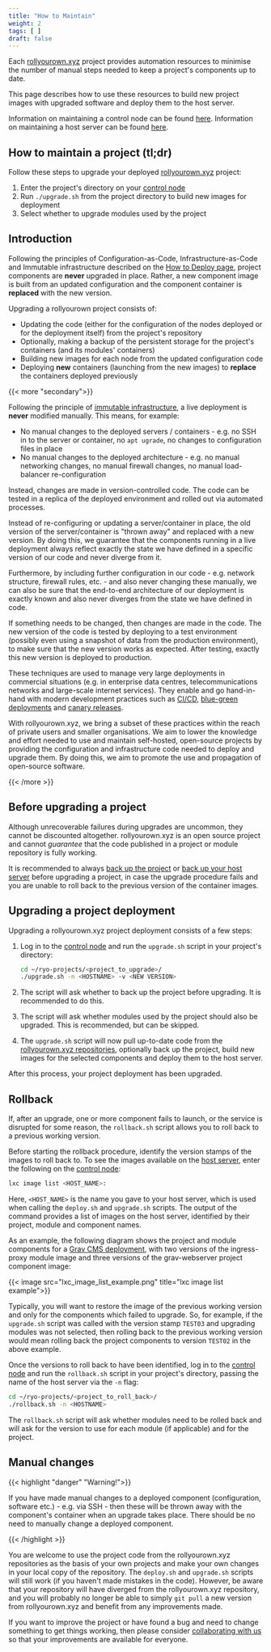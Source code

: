 ```yaml
---
title: "How to Maintain"
weight: 2
tags: [ ]
draft: false
---
```

<!--
SPDX-FileCopyrightText: 2022 Wilfred Nicoll <xyzroller@rollyourown.xyz>
SPDX-License-Identifier: CC-BY-SA-4.0
-->

Each [rollyourown.xyz](https://rollyourown.xyz) project provides automation resources to minimise the number of manual steps needed to keep a project's components up to date.

<!--more-->

This page describes how to use these resources to build new project images with upgraded software and deploy them to the host server.

Information on maintaining a control node can be found [here](/rollyourown/projects/control_node/#control-node-maintenance). Information on maintaining a host server can be found [here](/rollyourown/projects/host_server/#host-server-maintenance).

## How to maintain a project (tl;dr)

Follow these steps to upgrade your deployed [rollyourown.xyz](https://rollyourown.xyz) project:

1. Enter the project's directory on your [control node](/rollyourown/projects/control_node)
2. Run `./upgrade.sh` from the project directory to build new images for deployment
3. Select whether to upgrade modules used by the project

## Introduction

Following the principles of Configuration-as-Code, Infrastructure-as-Code and Immutable infrastructure described on the [How to Deploy page](/rollyourown/projects/how_to_deploy/#introduction), project components are **never** upgraded in place. Rather, a new component image is built from an updated configuration and the component container is **replaced** with the new version.

Upgrading a rollyourown project consists of:

- Updating the code (either for the configuration of the nodes deployed or for the deployment itself) from the project's repository
- Optionally, making a backup of the persistent storage for the project's containers (and its modules' containers)
- Building new images for each node from the updated configuration code
- Deploying **new** containers (launching from the new images) to **replace** the containers deployed previously

{{< more "secondary">}}

Following the principle of [immutable infrastructure](https://www.digitalocean.com/community/tutorials/what-is-immutable-infrastructure), a live deployment is **never** modified manually. This means, for example:

- No manual changes to the deployed servers / containers - e.g. no SSH in to the server or container, no `apt ugrade`, no changes to configuration files in place
- No manual changes to the deployed architecture - e.g. no manual networking changes, no manual firewall changes, no manual load-balancer re-configuration

Instead, changes are made in version-controlled code. The code can be tested in a replica of the deployed environment and rolled out via automated processes.

Instead of re-configuring or updating a server/container in place, the old version of the server/container is "thrown away" and replaced with a new version. By doing this, we guarantee that the components running in a live deployment always reflect exactly the state we have defined in a specific version of our code and never diverge from it.

Furthermore, by including further configuration in our code - e.g. network structure, firewall rules, etc. - and also never changing these manually, we can also be sure that the end-to-end architecture of our deployment is exactly known and also never diverges from the state we have defined in code.

If something needs to be changed, then changes are made in the code. The new version of the code is tested by deploying to a test environment (possibly even using a snapshot of data from the production environment), to make sure that the new version works as expected. After testing, exactly this new version is deployed to production.

These techniques are used to manage very large deployments in commercial situations (e.g. in enterprise data centres, telecommunications networks and large-scale internet services). They enable and go hand-in-hand with modern development practices such as [CI/CD](https://www.redhat.com/en/topics/devops/what-is-ci-cd), [blue-green deployments](https://martinfowler.com/bliki/BlueGreenDeployment.html) and [canary releases](https://martinfowler.com/bliki/CanaryRelease.html).

With rollyourown.xyz, we bring a subset of these practices within the reach of private users and smaller organisations. We aim to lower the knowledge and effort needed to use and maintain self-hosted, open-source projects by providing the configuration and infrastructure code needed to deploy and upgrade them. By doing this, we aim to promote the use and propagation of open-source software.

{{< /more >}}

## Before upgrading a project

Although unrecoverable failures during upgrades are uncommon, they cannot be discounted altogether. rollyourown.xyz is an open source project and cannot *guarantee* that the code published in a project or module repository is fully working.

It is recommended to always [back up the project](/rollyourown/projects/how_to_back_up_and_restore/#how-to-back-up-an-individual-project) or [back up your host server](/rollyourown/projects/how_to_back_up_and_restore/#how-to-back-up-a-host-server) before upgrading a project, in case the upgrade procedure fails and you are unable to roll back to the previous version of the container images.

## Upgrading a project deployment

Upgrading a rollyourown.xyz project deployment consists of a few steps:

1. Log in to the [control node](/rollyourown/projects/control_node) and run the `upgrade.sh` script in your project's directory:

    ```bash
    cd ~/ryo-projects/<project_to_upgrade>/
    ./upgrade.sh -n <HOSTNAME> -v <NEW VERSION>
    ```

2. The script will ask whether to back up the project before upgrading. It is recommended to do this.

3. The script will ask whether modules used by the project should also be upgraded. This is recommended, but can be skipped.

4. The `upgrade.sh` script will now pull up-to-date code from the [rollyourown.xyz repositories](/collaborate/repositories), optionally back up the project, build new images for the selected components and deploy them to the host server.

After this process, your project deployment has been upgraded.

## Rollback

If, after an upgrade, one or more component fails to launch, or the service is disrupted for some reason, the `rollback.sh` script allows you to roll back to a previous working version.

Before starting the rollback procedure, identify the version stamps of the images to roll back to. To see the images available on the [host server](/rollyourown/how_to_use/host_server), enter the following on the [control node](/rollyourown/how_to_use/control_node):

```bash
lxc image list <HOST_NAME>:
```

Here, `<HOST_NAME>` is the name you gave to your host server, which is used when calling the `deploy.sh` and `upgrade.sh` scripts. The output of the command provides a list of images on the host server, identified by their project, module and component names.

As an example, the following diagram shows the project and module components for a [Grav CMS deployment](/rollyourown/projects/ryo-grav-cms), with two versions of the ingress-proxy module image and three versions of the grav-webserver project component image:

{{< image src="lxc_image_list_example.png" title="lxc image list example">}}

Typically, you will want to restore the image of the previous working version and only for the components which failed to upgrade. So, for example, if the `upgrade.sh` script was called with the version stamp `TEST03` and upgrading modules was not selected, then rolling back to the previous working version would mean rolling back the project components to version `TEST02` in the above example.

Once the versions to roll back to have been identified, log in to the [control node](/rollyourown/projects/control_node) and run the `rollback.sh` script in your project's directory, passing the name of the host server via the `-n` flag:

```bash
cd ~/ryo-projects/<project_to_roll_back>/
./rollback.sh -n <HOSTNAME>
```

The `rollback.sh` script will ask whether modules need to be rolled back and will ask for the version to use for each module (if applicable) and for the project.

## Manual changes

{{< highlight "danger" "Warning!">}}

If you have made manual changes to a deployed component (configuration, software etc.) - e.g. via SSH - then these will be thrown away with the component's container when an upgrade takes place. There should be no need to manually change a deployed component.

{{< /highlight >}}

You are welcome to use the project code from the rollyourown.xyz repositories as the basis of your own projects and make your own changes in your local copy of the repository. The `deploy.sh` and `upgrade.sh` scripts will still work (if you haven't made mistakes in the code). However, be aware that your repository will have diverged from the rollyourown.xyz repository, and you will probably no longer be able to simply `git pull` a new version from rollyourown.xyz and benefit from any improvements made.

If you want to improve the project or have found a bug and need to change something to get things working, then please consider [collaborating with us](/collaborate) so that your improvements are available for everyone.
